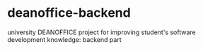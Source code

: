 # deanoffice-backend
university DEANOFFICE project for improving student's software development knowledge: backend part
